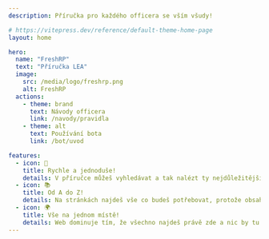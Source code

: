 ```yaml
---
description: Příručka pro každého officera se vším všudy!

# https://vitepress.dev/reference/default-theme-home-page
layout: home

hero:
  name: "FreshRP"
  text: "Příručka LEA"
  image:
    src: /media/logo/freshrp.png
    alt: FreshRP
  actions:
    - theme: brand
      text: Návody officera
      link: /navody/pravidla
    - theme: alt
      text: Používání bota
      link: /bot/uvod

features:
  - icon: 🔎
    title: Rychle a jednoduše!
    details: V příručce můžeš vyhledávat a tak nalézt ty nejdůležitější informace!
  - icon: 📚
    title: Od A do Z!
    details: Na stránkách najdeš vše co budeš potřebovat, protože obsahuje opravdu mnoho!
  - icon: 🌍
    title: Vše na jednom místě!
    details: Web dominuje tím, že všechno najdeš právě zde a nic by tu chybět nemělo.
---
```


